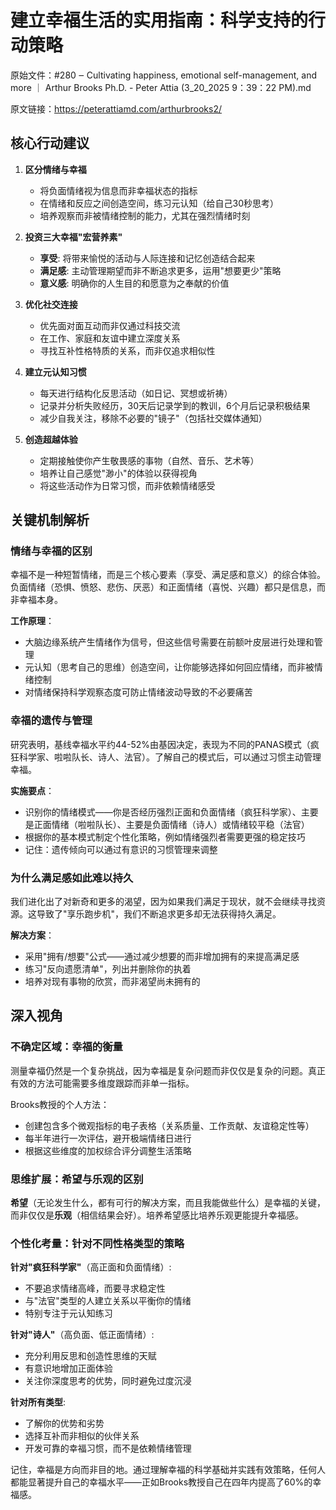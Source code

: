 # 建立幸福生活的实用指南：科学支持的行动策略

原始文件：#280 ‒ Cultivating happiness, emotional self-management, and more ｜ Arthur Brooks Ph.D. - Peter Attia (3_20_2025 9：39：22 PM).md

原文链接：https://peterattiamd.com/arthurbrooks2/

## 核心行动建议

1. **区分情绪与幸福**
   - 将负面情绪视为信息而非幸福状态的指标
   - 在情绪和反应之间创造空间，练习元认知（给自己30秒思考）
   - 培养观察而非被情绪控制的能力，尤其在强烈情绪时刻

2. **投资三大幸福"宏营养素"**
   - **享受**: 将带来愉悦的活动与人际连接和记忆创造结合起来
   - **满足感**: 主动管理期望而非不断追求更多，运用"想要更少"策略
   - **意义感**: 明确你的人生目的和愿意为之奉献的价值

3. **优化社交连接**
   - 优先面对面互动而非仅通过科技交流
   - 在工作、家庭和友谊中建立深度关系
   - 寻找互补性格特质的关系，而非仅追求相似性

4. **建立元认知习惯**
   - 每天进行结构化反思活动（如日记、冥想或祈祷）
   - 记录并分析失败经历，30天后记录学到的教训，6个月后记录积极结果
   - 减少自我关注，移除不必要的"镜子"（包括社交媒体通知）

5. **创造超越体验**
   - 定期接触使你产生敬畏感的事物（自然、音乐、艺术等）
   - 培养让自己感觉"渺小"的体验以获得视角
   - 将这些活动作为日常习惯，而非依赖情绪感受

## 关键机制解析

### 情绪与幸福的区别
幸福不是一种短暂情绪，而是三个核心要素（享受、满足感和意义）的综合体验。负面情绪（恐惧、愤怒、悲伤、厌恶）和正面情绪（喜悦、兴趣）都只是信息，而非幸福本身。

**工作原理**：
- 大脑边缘系统产生情绪作为信号，但这些信号需要在前额叶皮层进行处理和管理
- 元认知（思考自己的思维）创造空间，让你能够选择如何回应情绪，而非被情绪控制
- 对情绪保持科学观察态度可防止情绪波动导致的不必要痛苦

### 幸福的遗传与管理
研究表明，基线幸福水平约44-52%由基因决定，表现为不同的PANAS模式（疯狂科学家、啦啦队长、诗人、法官）。了解自己的模式后，可以通过习惯主动管理幸福。

**实施要点**：
- 识别你的情绪模式——你是否经历强烈正面和负面情绪（疯狂科学家）、主要是正面情绪（啦啦队长）、主要是负面情绪（诗人）或情绪较平稳（法官）
- 根据你的基本模式制定个性化策略，例如情绪强烈者需要更强的稳定技巧
- 记住：遗传倾向可以通过有意识的习惯管理来调整

### 为什么满足感如此难以持久
我们进化出了对新奇和更多的渴望，因为如果我们满足于现状，就不会继续寻找资源。这导致了"享乐跑步机"，我们不断追求更多却无法获得持久满足。

**解决方案**：
- 采用"拥有/想要"公式——通过减少想要的而非增加拥有的来提高满足感
- 练习"反向遗愿清单"，列出并删除你的执着
- 培养对现有事物的欣赏，而非渴望尚未拥有的

## 深入视角

### 不确定区域：幸福的衡量
测量幸福仍然是一个复杂挑战，因为幸福是复杂问题而非仅仅是复杂的问题。真正有效的方法可能需要多维度跟踪而非单一指标。

Brooks教授的个人方法：
- 创建包含多个微观指标的电子表格（关系质量、工作贡献、友谊稳定性等）
- 每半年进行一次评估，避开极端情绪日进行
- 根据这些维度的加权综合评分调整生活策略

### 思维扩展：希望与乐观的区别
**希望**（无论发生什么，都有可行的解决方案，而且我能做些什么）是幸福的关键，而非仅仅是**乐观**（相信结果会好）。培养希望感比培养乐观更能提升幸福感。

### 个性化考量：针对不同性格类型的策略

**针对"疯狂科学家"**（高正面和负面情绪）:
- 不要追求情绪高峰，而要寻求稳定性
- 与"法官"类型的人建立关系以平衡你的情绪
- 特别专注于元认知练习

**针对"诗人"**（高负面、低正面情绪）:
- 充分利用反思和创造性思维的天赋
- 有意识地增加正面体验
- 关注你深度思考的优势，同时避免过度沉浸

**针对所有类型**:
- 了解你的优势和劣势
- 选择互补而非相似的伙伴关系
- 开发可靠的幸福习惯，而不是依赖情绪管理

记住，幸福是方向而非目的地。通过理解幸福的科学基础并实践有效策略，任何人都能显著提升自己的幸福水平——正如Brooks教授自己在四年内提高了60%的幸福感。